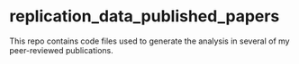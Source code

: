 # replication_data_published_papers
This repo contains code files used to generate the analysis in several of my peer-reviewed publications.
